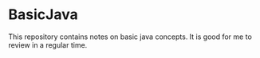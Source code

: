 # BasicJava

This repository contains notes on basic java concepts. It is good for me to review in a regular time. 
